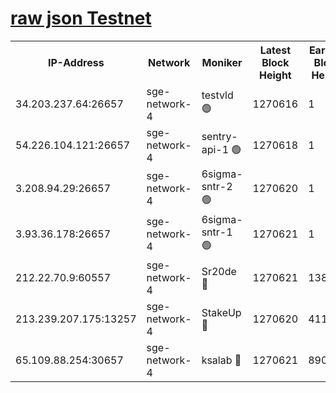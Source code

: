 
[raw json Testnet](https://rpc-check.sget.stavr.tech/sget/rpc-sget-result.json)
=


<table><tr><th>IP-Address</th><th>Network</th><th>Moniker</th><th>Latest Block Height</th><th>Earliest Block Height</th><th>Catching Up</th><th>Tx Index</th><th>Voting Power</th><th>Scan Time</th></tr><tr><td>34.203.237.64:26657</td><td>sge-network-4</td><td>testvld 🟢</td><td>1270616</td><td>1</td><td>False</td><td>on</td><td>0</td><td>2024-01-25T23:33:25.927362519UTC</td></tr><tr><td>54.226.104.121:26657</td><td>sge-network-4</td><td>sentry-api-1 🟢</td><td>1270618</td><td>1</td><td>False</td><td>on</td><td>0</td><td>2024-01-25T23:33:43.106858398UTC</td></tr><tr><td>3.208.94.29:26657</td><td>sge-network-4</td><td>6sigma-sntr-2 🟢</td><td>1270620</td><td>1</td><td>False</td><td>on</td><td>0</td><td>2024-01-25T23:33:53.571994513UTC</td></tr><tr><td>3.93.36.178:26657</td><td>sge-network-4</td><td>6sigma-sntr-1 🟢</td><td>1270621</td><td>1</td><td>False</td><td>on</td><td>0</td><td>2024-01-25T23:33:56.359388350UTC</td></tr><tr><td>212.22.70.9:60557</td><td>sge-network-4</td><td>Sr20de 🔴</td><td>1270621</td><td>138001</td><td>False</td><td>on</td><td>104</td><td>2024-01-25T23:33:59.367182240UTC</td></tr><tr><td>213.239.207.175:13257</td><td>sge-network-4</td><td>StakeUp 🔴</td><td>1270620</td><td>411001</td><td>False</td><td>off</td><td>100</td><td>2024-01-25T23:33:52.321351202UTC</td></tr><tr><td>65.109.88.254:30657</td><td>sge-network-4</td><td>ksalab 🔴</td><td>1270621</td><td>890001</td><td>False</td><td>off</td><td>1148</td><td>2024-01-25T23:33:56.814212315UTC</td></tr></table>
